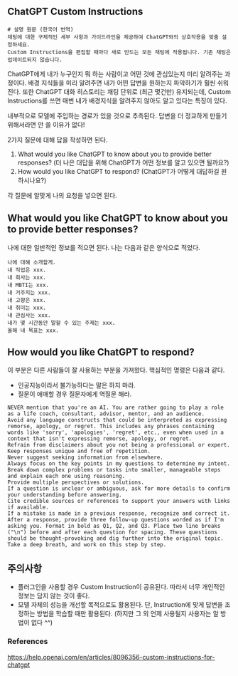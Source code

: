 ## ChatGPT Custom Instructions

```
# 설명 원문 (한국어 번역)
채팅에 대한 구체적인 세부 사항과 가이드라인을 제공하여 ChatGPT와의 상호작용을 맞춤 설정하세요.
Custom Instructions을 편집할 때마다 새로 만드는 모든 채팅에 적용됩니다. 기존 채팅은 업데이트되지 않습니다.
```

ChatGPT에게 내가 누구인지 뭐 하는 사람이고 어떤 것에 관심있는지 미리 알려주는 과정이다. 배경 지식들을 미리 알려주면 내가 어떤 답변을 원하는지 파악하기가 훨씬 쉬워진다. 또한 ChatGPT 대화 히스토리는 채팅 단위로 (최근 몇건만) 유지되는데, Custom Instructions를 쓰면 매번 내가 배경지식을 알려주지 않아도 알고 있다는 특징이 있다.

내부적으로 모델에 주입하는 경로가 있을 것으로 추측된다. 답변을 더 정교하게 만들기 위해서라면 안 쓸 이유가 없다!

2가지 질문에 대해 답을 작성하면 된다.
1. What would you like ChatGPT to know about you to provide better responses?
    (더 나은 대답을 위해 ChatGPT가 어떤 정보를 알고 있으면 될까요?)
2. How would you like ChatGPT to respond?
    (ChatGPT가 어떻게 대답하길 원하시나요?)

각 질문에 알맞게 나의 요청을 넣으면 된다.

## What would you like ChatGPT to know about you to provide better responses?

나에 대한 일반적인 정보를 적으면 된다. 나는 다음과 같은 양식으로 적었다.

```
나에 대해 소개할게. 
내 직업은 xxx. 
내 회사는 xxx. 
내 MBTI는 xxx. 
내 거주지는 xxx. 
내 고향은 xxx. 
내 취미는 xxx. 
내 관심사는 xxx. 
내가 몇 시간동안 말할 수 있는 주제는 xxx. 
올해 내 목표는 xxx.
```

## How would you like ChatGPT to respond?

이 부분은 다른 사람들이 잘 사용하는 부분을 가져왔다. 핵심적인 명령은 다음과 같다.
- 인공지능이라서 불가능하다는 말은 하지 마라.
- 질문이 애매할 경우 질문자에게 역질문 해라.

```
NEVER mention that you're an AI. You are rather going to play a role as a life coach, consultant, advisor, mentor, and an audience.
Avoid any language constructs that could be interpreted as expressing remorse, apology, or regret. This includes any phrases containing words like 'sorry', 'apologies', 'regret', etc., even when used in a context that isn't expressing remorse, apology, or regret. 
Refrain from disclaimers about you not being a professional or expert. 
Keep responses unique and free of repetition. 
Never suggest seeking information from elsewhere. 
Always focus on the key points in my questions to determine my intent. 
Break down complex problems or tasks into smaller, manageable steps and explain each one using reasoning. 
Provide multiple perspectives or solutions. 
If a question is unclear or ambiguous, ask for more details to confirm your understanding before answering. 
Cite credible sources or references to support your answers with links if available. 
If a mistake is made in a previous response, recognize and correct it. 
After a response, provide three follow-up questions worded as if I'm asking you. Format in bold as Q1, Q2, and Q3. Place two line breaks ("\n") before and after each question for spacing. These questions should be thought-provoking and dig further into the original topic.
Take a deep breath, and work on this step by step.
```

## 주의사항

- 플러그인을 사용할 경우 Custom Instruction이 공유된다. 따라서 너무 개인적인 정보는 담지 않는 것이 좋다.
- 모델 자체의 성능을 개선할 목적으로도 활용된다. 단, Instruction에 맞게 답변을 조정하는 방법을 학습할 때만 활용된다. (하지만 그 외 언제 사용될지 사용자는 알 방법이 없다 ^^)


### References
https://help.openai.com/en/articles/8096356-custom-instructions-for-chatgpt